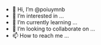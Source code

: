 - 👋 Hi, I’m @poiuymnb
- 👀 I’m interested in ...
- 🌱 I’m currently learning ...
- 💞️ I’m looking to collaborate on ...
- 📫 How to reach me ...

<!---
poiuymnb/poiuymnb is a ✨ special ✨ repository because its `README.md` (this file) appears on your GitHub profile.
You can click the Preview link to take a look at your changes.
--->
